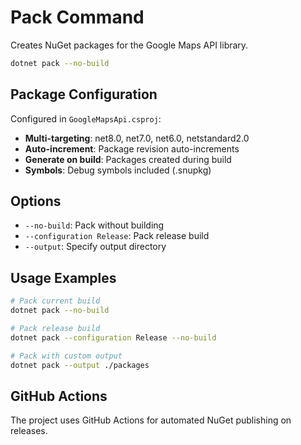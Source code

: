 # Pack Command

Creates NuGet packages for the Google Maps API library.

```bash
dotnet pack --no-build
```

## Package Configuration

Configured in `GoogleMapsApi.csproj`:
- **Multi-targeting**: net8.0, net7.0, net6.0, netstandard2.0
- **Auto-increment**: Package revision auto-increments
- **Generate on build**: Packages created during build
- **Symbols**: Debug symbols included (.snupkg)

## Options

- `--no-build`: Pack without building
- `--configuration Release`: Pack release build
- `--output`: Specify output directory

## Usage Examples

```bash
# Pack current build
dotnet pack --no-build

# Pack release build
dotnet pack --configuration Release --no-build

# Pack with custom output
dotnet pack --output ./packages
```

## GitHub Actions

The project uses GitHub Actions for automated NuGet publishing on releases.